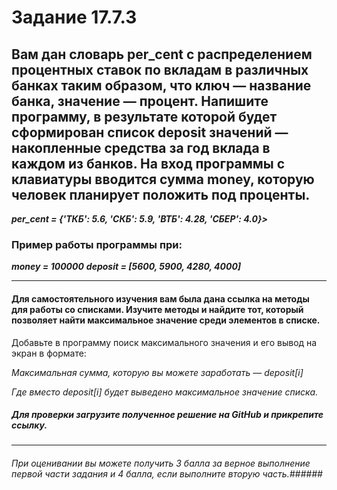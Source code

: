 # Задание 17.7.3  
## Вам дан словарь per_cent с распределением процентных ставок по вкладам в различных банках таким образом, что ключ — название банка, значение — процент. Напишите программу, в результате которой будет сформирован список deposit значений — накопленные средства за год вклада в каждом из банков. На вход программы с клавиатуры вводится сумма money, которую человек планирует положить под проценты. 
***per_cent = {'ТКБ': 5.6, 'СКБ': 5.9, 'ВТБ': 4.28, 'СБЕР': 4.0}>***
### Пример работы программы при: ###
***money = 100000***
***deposit = [5600, 5900, 4280, 4000]***
____
#### Для самостоятельного изучения вам была дана ссылка на методы для работы со списками. Изучите методы и найдите тот, который позволяет найти максимальное значение среди элементов в списке. ####
Добавьте в программу поиск максимального значения и его вывод на экран в формате:
  
*Максимальная сумма, которую вы можете заработать — deposit[i]*

*Где вместо deposit[i] будет выведено максимальное значение списка.*

##### Для проверки загрузите полученное решение на GitHub и прикрепите ссылку. #####
___
###### При оценивании вы можете получить 3 балла за верное выполнение первой части задания и 4 балла, если выполните вторую часть.######
